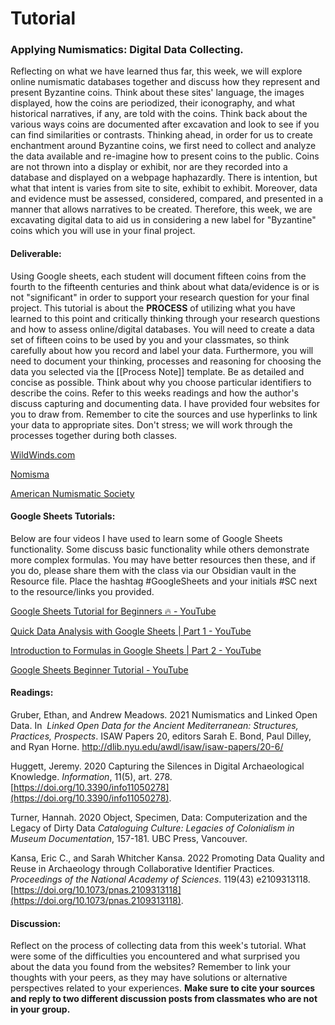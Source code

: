 # Tutorial

### Applying Numismatics: Digital Data Collecting.

Reflecting on what we have learned thus far, this week, we will explore online numismatic databases together and discuss how they represent and present Byzantine coins. Think about these sites' language, the images displayed, how the coins are periodized, their iconography, and what historical narratives, if any, are told with the coins. Think back about the various ways coins are documented after excavation and look to see if you can find similarities or contrasts. Thinking ahead, in order for us to create enchantment around Byzantine coins, we first need to collect and analyze the data available and re-imagine how to present coins to the public. Coins are not thrown into a display or exhibit, nor are they recorded into a database and displayed on a webpage haphazardly. There is intention, but what that intent is varies from site to site, exhibit to exhibit. Moreover, data and evidence must be assessed, considered, compared, and presented in a manner that allows narratives to be created. Therefore, this week, we are excavating digital data to aid us in considering a new label for "Byzantine" coins which you will use in your final project.

#### Deliverable:

Using Google sheets, each student will document fifteen coins from the fourth to the fifteenth centuries and think about what data/evidence is or is not "significant" in order to support your research question for your final project. This tutorial is about the **PROCESS** of utilizing what you have learned to this point and critically thinking through your research questions and how to assess online/digital databases. You will need to create a data set of fifteen coins to be used by you and your classmates, so think carefully about how you record and label your data. Furthermore, you will need to document your thinking, processes and reasoning for choosing the data you selected via the [[Process Note]] template. Be as detailed and concise as possible. Think about why you choose particular identifiers to describe the coins. Refer to this weeks readings and how the author's discuss capturing and documenting data. I have provided four websites for you to draw from. Remember to cite the sources and use hyperlinks to link your data to appropriate sites. Don't stress; we will work through the processes together during both classes. 

[WildWinds.com](https://www.wildwinds.com/) 

[Nomisma](http://nomisma.org/) 

[American Numismatic Society](https://numismatics.org/collections/) 

#### Google Sheets Tutorials:
Below are four videos I have used to learn some of Google Sheets functionality. Some discuss basic functionality while others demonstrate more complex formulas. You may have better resources then these, and if you do, please share them with the class via our Obsidian vault in the Resource file. Place the hashtag #GoogleSheets  and your initials #SC next to the resource/links you provided. 

[Google Sheets Tutorial for Beginners 🔥 - YouTube](https://www.youtube.com/watch?v=FIkZ1sPmKNw)

[Quick Data Analysis with Google Sheets | Part 1 - YouTube](https://www.youtube.com/watch?v=Y8jhi_yZKOg&t=1s)

[Introduction to Formulas in Google Sheets | Part 2 - YouTube](https://www.youtube.com/watch?v=YXLXXSXhQqo&t=1s)

[Google Sheets Beginner Tutorial - YouTube](https://www.youtube.com/watch?v=_UWPaPer1MY&t=1s)

#### Readings:

Gruber, Ethan, and Andrew Meadows. 2021   Numismatics and Linked Open Data. In  _Linked Open Data for the Ancient Mediterranean: Structures, Practices, Prospects_. ISAW Papers 20, editors Sarah E. Bond, Paul Dilley, and Ryan Horne. http://dlib.nyu.edu/awdl/isaw/isaw-papers/20-6/

Huggett, Jeremy. 2020   Capturing the Silences in Digital Archaeological Knowledge. _Information_, 11(5), art. 278. [https://doi.org/10.3390/info11050278](https://doi.org/10.3390/info11050278).

Turner, Hannah. 2020   Object, Specimen, Data: Computerization and the Legacy of Dirty Data _Cataloguing Culture: Legacies of Colonialism in Museum Documentation_, 157-181. UBC Press, Vancouver.

Kansa, Eric C., and Sarah Whitcher Kansa. 2022   Promoting Data Quality and Reuse in Archaeology through Collaborative Identifier Practices. _Proceedings of the National Academy of Sciences_. 119(43) e2109313118. [https://doi.org/10.1073/pnas.2109313118](https://doi.org/10.1073/pnas.2109313118).

#### Discussion: 
Reflect on the process of collecting data from this week's tutorial. What were some of the difficulties you encountered and what surprised you about the data you found from the websites? Remember to link your thoughts with your peers, as they may have solutions or alternative perspectives related to your experiences. 
**Make sure to cite your sources and reply to two different discussion posts from classmates who are not in your group.** 
